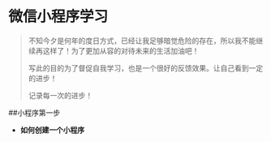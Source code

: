 # 微信小程序学习
>不知今夕是何年的度日方式，已经让我足够暗觉危险的存在，所以我不能继续再这样了！为了更加从容的对待未来的生活加油吧！
>
>写此的目的为了督促自我学习，也是一个很好的反馈效果。让自己看到一定的进步！
>
>记录每一次的进步！

##小程序第一步
+ **如何创建一个小程序**
 